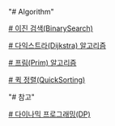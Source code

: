 "# Algorithm" 

[# 이진 검색(BinarySearch)](https://github.com/roqdkfwk/Algorithm/blob/master/Algorithm/%EC%9D%B4%EC%A7%84%EA%B2%80%EC%83%89(BinarySearch).md)

[# 다익스트라(Dijkstra) 알고리즘](https://github.com/roqdkfwk/Algorithm/blob/master/Algorithm/%EB%8B%A4%EC%9D%B5%EC%8A%A4%ED%8A%B8%EB%9D%BC(Dijkstra)%20%EC%95%8C%EA%B3%A0%EB%A6%AC%EC%A6%98.md)

[# 프림(Prim) 알고리즘](https://github.com/roqdkfwk/Algorithm/blob/master/Algorithm/%ED%94%84%EB%A6%BC(Prim)%20%EC%95%8C%EA%B3%A0%EB%A6%AC%EC%A6%98.md)

[# 퀵 정렬(QuickSorting)](https://github.com/roqdkfwk/Algorithm/blob/master/Algorithm/%ED%80%B5%20%EC%A0%95%EB%A0%AC(Quick%20Sort).md)

"# 참고" 

[# 다이나믹 프로그래밍(DP)](https://st-lab.tistory.com/141)
